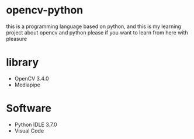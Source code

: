 # opencv-python
this is a programming language based on python, and this is my learning project about opencv and python
please if you want to learn from here with pleasure

# library
- OpenCV 3.4.0
- Mediapipe

# Software
- Python IDLE 3.7.0
- Visual Code


